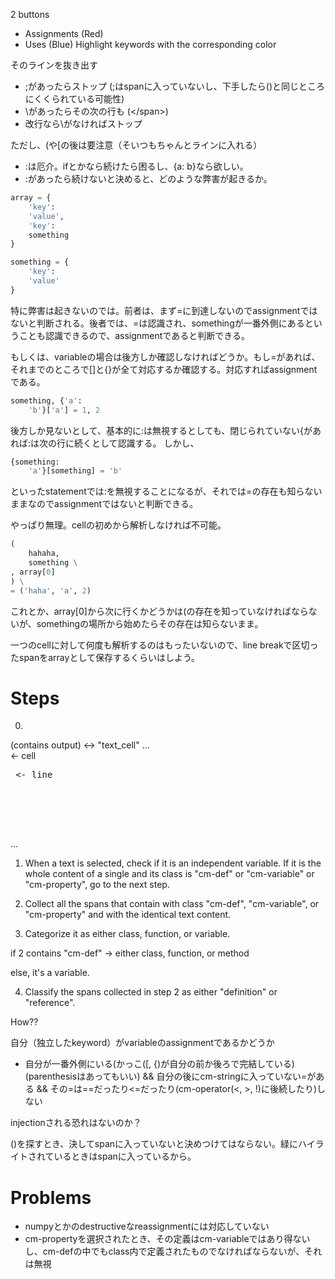 2 buttons
- Assignments (Red)
- Uses (Blue)
Highlight keywords with the corresponding color

そのラインを抜き出す
- ;があったらストップ (;はspanに入っていないし、下手したら()と同じところにくくられている可能性)
- \があったらその次の行も (<span class="cm-error">\</span>)
- 改行なら\がなければストップ

ただし、(や[の後は要注意（そいつもちゃんとラインに入れる）

- :は厄介。ifとかなら続けたら困るし、{a: b}なら欲しい。
- :があったら続けないと決めると、どのような弊害が起きるか。
```python
array = {
	'key':
	'value',
	'key':
	something
}
```

```python
something = {
	'key':
	'value'
}
```
特に弊害は起きないのでは。前者は、まず=に到達しないのでassignmentではないと判断される。後者では、=は認識され、somethingが一番外側にあるということも認識できるので、assignmentであると判断できる。

もしくは、variableの場合は後方しか確認しなければどうか。もし=があれば、それまでのところで[]と{}が全て対応するか確認する。対応すればassignmentである。

```python
something, {'a':
	'b'}['a'] = 1, 2
```

後方しか見ないとして、基本的に:は無視するとしても、閉じられていない{があれば:は次の行に続くとして認識する。
しかし、

```python
{something:
	'a'}[something] = 'b'
```

といったstatementでは:を無視することになるが、それでは=の存在も知らないままなのでassignmentではないと判断できる。

やっぱり無理。cellの初めから解析しなければ不可能。

```python
(
    hahaha,
    something \
, array[0]
) \
= ('haha', 'a', 2)
```

これとか、array[0]から次に行くかどうかは(の存在を知っていなければならないが、somethingの場所から始めたらその存在は知らないまま。

一つのcellに対して何度も解析するのはもったいないので、line breakで区切ったspanをarrayとして保存するくらいはしよう。

# Steps

0.

<div class="code_cell"> (contains output) <-> "text_cell"
	...
	<div class="CodeMirror-code"> <- cell
		<pre class="CodeMirror-line"> <- line
			<span>
				<span class="cm-keyword"></span>
				<span class="cm-variable"></span>
			</span>
		</pre>
	</div>
	...
</div>

1. When a text is selected, check if it is an independent variable. If it is the whole content of a single <span> and its class is "cm-def" or "cm-variable" or "cm-property", go to the next step.

2. Collect all the spans that contain <span> with class "cm-def", "cm-variable", or "cm-property" and with the identical text content.

3. Categorize it as either class, function, or variable.

if 2 contains "cm-def" -> either class, function, or method

else, it's a variable.

4. Classify the spans collected in step 2 as either "definition" or "reference".

How??

自分（独立したkeyword）がvariableのassignmentであるかどうか
- 自分が一番外側にいる(かっこ([, {)が自分の前か後ろで完結している) (parenthesisはあってもいい)
	&& 自分の後にcm-stringに入っていない=がある
	&& その=は==だったり<=だったり(cm-operator(<, >, !)に後続したり)しない

injectionされる恐れはないのか？

()を探すとき、決してspanに入っていないと決めつけてはならない。緑にハイライトされているときはspanに入っているから。

# Problems

- numpyとかのdestructiveなreassignmentには対応していない
- cm-propertyを選択されたとき、その定義はcm-variableではあり得ないし、cm-defの中でもclass内で定義されたものでなければならないが、それは無視